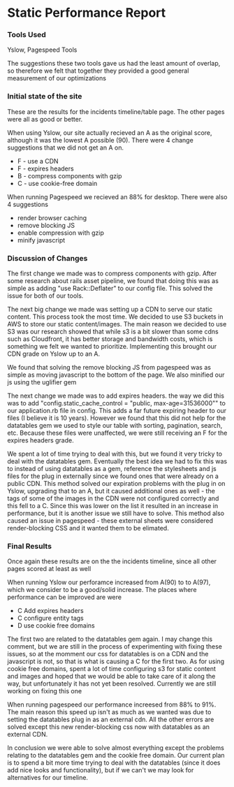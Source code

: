 # Static Performance Report

### Tools Used
Yslow, Pagespeed Tools

The suggestions these two tools gave us had the least amount of overlap, so therefore we felt that together they provided a good general measurement of our optimizations

### Initial state of the site
These are the results for the incidents timeline/table page. The other pages were all as good or better.

When using Yslow, our site actually recieved an A as the original score, although it was the lowest A possible (90).  There were 4 change suggestions that we did not get an A on.
* F - use a CDN
* F - expires headers
* B - compress components with gzip
* C - use cookie-free domain

When running Pagespeed we recieved an 88% for desktop.  There were also 4 suggestions
* render browser caching
* remove blocking JS
* enable compression with gzip
* minify javascript


### Discussion of Changes
The first change we made was to compress components with gzip.  After some research about rails asset pipeline, we found that doing this was as simple as adding "use Rack::Deflater" to our config file.  This solved the issue for both of our tools.

The next big change we made was setting up a CDN to serve our static content.  This process took the most time.  We decided to use S3 buckets in AWS to store our static content/images.  The main reason we decided to use S3 was our research showed that while s3 is a bit slower than some cdns such as Cloudfront, it has better storage and bandwidth costs, which is something we felt we wanted to prioritize.  Implementing this brought our CDN grade on Yslow up to an A.

We found that solving the remove blocking JS from pagespeed was as simple as moving javascript to the bottom of the page.  We also minified our js using the uglifier gem

The next change we made was to add expires headers.  the way we did this was to add "config.static_cache_control = "public, max-age=31536000"" to our application.rb file in config.  This adds a far future expiring header to our files (I believe it is 10 years).  However we found that this did not help for the datatables gem we used to style our table with sorting, pagination, search, etc.  Because these files were unaffected, we were still receiving an F for the expires headers grade.  

We spent a lot of time trying to deal with this, but we found it very tricky to deal with the datatables gem.  Eventually the best idea we had to fix this was to instead of using datatables as a gem, reference the stylesheets and js files for the plug in externally since we found ones that were already on a public CDN.  This method solved our expiration problems with the plug in on Yslow, upgrading that to an A, but it caused additional ones as well - the tags of some of the images in the CDN were not configured correctly and this fell to a C.  Since this was lower on the list it resulted in an increase in performance, but it is another issue we still have to solve.  This method also caused an issue in pagespeed - these external sheets were considered render-blocking CSS and it wanted them to be elimated.

### Final Results
Once again these results are on the the incidents timeline, since all other pages scored at least as well

When running Yslow our perforamce increased from A(90) to to A(97), which we consider to be a good/solid increase.  The places where performance can be improved are were
* C Add expires headers
* C configure entity tags
* D use cookie free domains

The first two are related to the datatables gem again. I may change this comment, but we are still in the process of experimenting with fixing these issues, so at the momment our css for datatables is on a CDN and the javascript is not, so that is what is causing a C for the first two.  As for using cookie free domains, spent a lot of time configuring s3 for static content and images and hoped that we would be able to take care of it along the way, but unfortunately it has not yet been resolved.  Currently we are still working on fixing this one

When running pagespeed our performance increesed from 88% to 91%. The main reason this speed up isn't as much as we wanted was due to setting the datatables plug in as an external cdn. All the other errors are solved except this new render-blocking css now with datatables as an external CDN.  

In conclusion we were able to solve almost everything except the problems relating to the datatables gem and the cookie free domain.  Our current plan is to spend a bit more time trying to deal with the datatables (since it does add nice looks and functionality), but if we can't we may look for alternatives for our timeline.  
